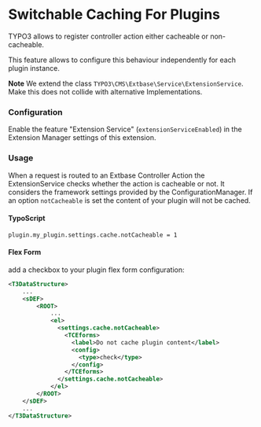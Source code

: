 Switchable Caching For Plugins
==============================


TYPO3 allows to register controller action either cacheable or non-cacheable.

This feature allows to configure this behaviour independently for each plugin instance.

**Note** We extend the class `TYPO3\CMS\Extbase\Service\ExtensionService`. Make this does not collide with alternative Implementations.

### Configuration
Enable the feature "Extension Service" (`extensionServiceEnabled`) in the Extension Manager settings of this extension.

### Usage

When a request is routed to an Extbase Controller Action the ExtensionService checks whether the action is cacheable or not.
It considers the framework settings provided by the ConfigurationManager. 
If an option `notCacheable` is set the content of your plugin will not be cached.

#### TypoScript
```typo3_typoscript
plugin.my_plugin.settings.cache.notCacheable = 1
```

#### Flex Form
add a checkbox to your plugin flex form configuration:

```xml
<T3DataStructure>
    ...
    <sDEF>
        <ROOT>
            ...
            <el>
              <settings.cache.notCacheable>
                <TCEforms>
                  <label>Do not cache plugin content</label>
                  <config>
                    <type>check</type>
                  </config>
                </TCEforms>
              </settings.cache.notCacheable>
            </el>
        </ROOT>
    </sDEF>
    ...
</T3DataStructure>
```

